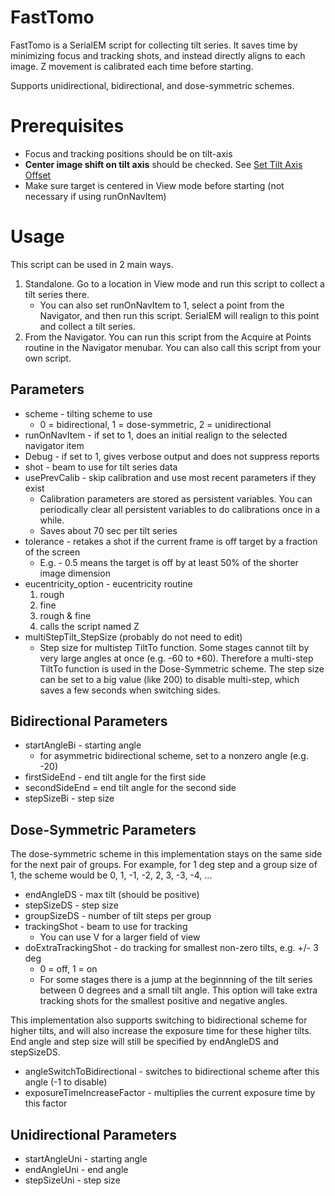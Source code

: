 # FastTomo

FastTomo is a SerialEM script for collecting tilt series. It saves time by minimizing focus and tracking shots, and instead directly aligns to each image. Z movement is calibrated each time before starting.

Supports unidirectional, bidirectional, and dose-symmetric schemes.


# Prerequisites

- Focus and tracking positions should be on tilt-axis
- **Center image shift on tilt axis** should be checked. See [Set Tilt Axis Offset](https://bio3d.colorado.edu/SerialEM/hlp/html/menu_tasks.htm#hid_tasks_settiltaxisoffset)
- Make sure target is centered in View mode before starting (not necessary if using runOnNavItem)


# Usage

This script can be used in 2 main ways.
1. Standalone. Go to a location in View mode and run this script to collect a tilt series there.
    - You can also set runOnNavItem to 1, select a point from the Navigator, and then run this script. SerialEM will realign to this point and collect a tilt series.
2. From the Navigator. You can run this script from the Acquire at Points routine in the Navigator menubar. You can also call this script from your own script.

## Parameters
- scheme - tilting scheme to use
    - 0 = bidirectional, 1 = dose-symmetric, 2 = unidirectional
- runOnNavItem - if set to 1, does an initial realign to the selected navigator item
- Debug - if set to 1, gives verbose output and does not suppress reports
- shot - beam to use for tilt series data
- usePrevCalib - skip calibration and use most recent parameters if they exist
    - Calibration parameters are stored as persistent variables. You can periodically clear all persistent variables to do calibrations once in a while.
    - Saves about 70 sec per tilt series
- tolerance - retakes a shot if the current frame is off target by a fraction of the screen
    - E.g. - 0.5 means the target is off by at least 50% of the shorter image dimension
- eucentricity_option - eucentricity routine
    1. rough
    2. fine
    3. rough & fine
    4. calls the script named Z
- multiStepTilt_StepSize (probably do not need to edit)
    - Step size for multistep TiltTo function. Some stages cannot tilt by very large angles at once (e.g. -60 to +60). Therefore a multi-step TiltTo function is used in the Dose-Symmetric scheme. The step size can be set to a big value (like 200) to disable multi-step, which saves a few seconds when switching sides.

## Bidirectional Parameters
- startAngleBi - starting angle
    - for asymmetric bidirectional scheme, set to a nonzero angle (e.g. -20)
- firstSideEnd - end tilt angle for the first side
- secondSideEnd = end tilt angle for the second side
- stepSizeBi - step size

## Dose-Symmetric Parameters
The dose-symmetric scheme in this implementation stays on the same side for the next pair of groups. For example, for 1 deg step and a group size of 1, the scheme would be 0, 1, -1, -2, 2, 3, -3, -4, ...
- endAngleDS - max tilt (should be positive)
- stepSizeDS - step size
- groupSizeDS - number of tilt steps per group
- trackingShot - beam to use for tracking
    - You can use V for a larger field of view
- doExtraTrackingShot - do tracking for smallest non-zero tilts, e.g. +/- 3 deg
    - 0 = off, 1 = on
    - For some stages there is a jump at the beginnning of the tilt series between 0 degrees and a small tilt angle. This option will take extra tracking shots for the smallest positive and negative angles.

This implementation also supports switching to bidirectional scheme for higher tilts, and will also increase the exposure time for these higher tilts. End angle and step size will still be specified by endAngleDS and stepSizeDS.
- angleSwitchToBidirectional - switches to bidirectional scheme after this angle (-1 to disable)
- exposureTimeIncreaseFactor - multiplies the current exposure time by this factor

## Unidirectional Parameters
- startAngleUni - starting angle
- endAngleUni - end angle
- stepSizeUni - step size